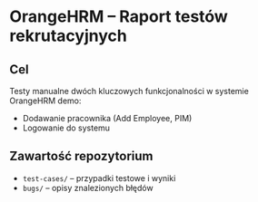 # OrangeHRM – Raport testów rekrutacyjnych

## Cel
Testy manualne dwóch kluczowych funkcjonalności w systemie OrangeHRM demo:
- Dodawanie pracownika (Add Employee, PIM)
- Logowanie do systemu

## Zawartość repozytorium

- `test-cases/` – przypadki testowe i wyniki
- `bugs/` – opisy znalezionych błędów